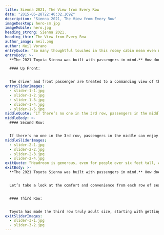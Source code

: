 ```yaml
---
title: Sienna 2021, The View from Every Row
date: "2015-05-28T22:40:32.169Z"
description: "Sienna 2021, The View from Every Row"
imageDesktop: hero-sm.jpg
imageMobile: hero.jpg
heading_strong: Sienna 2021,
heading_thin: The View from Every Row
author_image: neil.png
author: Neil Vorano
entryQuote: “So many thoughtful touches in this roomy cabin mean even more usefulness and comfort for everyone.”
entryBody: >-
  **The 2021 Toyota Sienna was built with passengers in mind.** How does that actually work when you travel in it? To answer that question, we took the Sienna XSE for a spin while sitting in each row and checking out features that are unique to each seat and passenger. 

  #### Up Front:


  The driver and front passenger are treated to a commanding view of the road, with **great visibility and light coming from the huge windshield and side windows.** Sitting in the wide front seats, the high centre console creating a cocoon around the driver and passenger, making it feel more like a car than a minivan. That console has a **large cargo box,** of course, but **it also hides a clever open area underneath to house a purse or handbag** with easy access. For the driver, every control falls easily at hand, and the **optional power tilt and telescoping steering wheel** – a class first – means a perfect driving position for anyone. The 9-inch **infotainment screen is easy to read and operate,** with hard buttons for its features and actual knobs for both volume and tuning, simplifying things. Charge a phone on the **QI wireless charging pad** in the dash or take advantage of the **USB-A and USB-C ports,** one of which also connects to the infotainment. The rear door controls are centrally located in the ceiling so either driver or passenger can operate them. And if rear visibility is hindered by passengers or cargo, the **available Digital Display Rear View Mirror** – a first in the segment – solves that problem; it operates as a normal mirror until it is flipped up, where it turns into a video screen, fed by the rear camera. So many thoughtful touches in this roomy cabin mean even more usefulness and comfort for everyone. 
entrySliderImages:
  - slider-1-1.jpg
  - slider-1-2.jpg
  - slider-1-3.jpg
  - slider-1-4.jpg
  - slider-1-5.jpg
middleQuote: “If there’s no one in the 3rd row, passengers in the middle can enjoy a limousine-like ride.”
middleBody: >-
  #### Second Row:


  If there’s no one in the 3rd row, passengers in the middle can enjoy a limousine-like ride; **the optional captain’s chairs slide an astounding 63.5 centimetres,** enough for taller people to stretch their legs out fully. Even the standard bench-seat configuration is quite clever; it can be used as a standard three-person setup, or the **middle seat can be removed to have two seats that slide separately.** The chairs are cushy and wide, and the backs can recline for even more comfort. Up top in the ceiling are the **optional climate controls for the rear,** while in front of the passengers, the driver’s console has **USB-A and USB-C ports for charging,** an **optional 1,500W inverter** and **optional HDMI port** – that’s for the available entertainment screen that drops down from the ceiling. Large windows bring the light and scenery inside, while the four cupholders, **available window privacy shades,** a bag hanger on the centre console and lower grab rail for children round out the thoughtful touches here; it really is a perfect place to relax on a longer road trip. 
middleSliderImages:
  - slider-2-1.jpg
  - slider-2-2.jpg
  - slider-2-3.jpg
  - slider-2-4.jpg
exitQuote: “Headroom is generous, even for people over six feet tall, and with the second row adjusted forward, you can stretch your legs out.”
exitBody: >-
  **The 2021 Toyota Sienna was built with passengers in mind.** How does that actually work when you travel in it? To answer that question, we took the Sienna XSE for a spin while sitting in each row and checking out features that are unique to each seat and passenger. 


  Let’s take a look at the comfort and convenience from each row of seats.


  #### Third Row:


  Toyota has made the third row truly adult size, starting with getting back there in the first place. **The second-row Captains Seats slides all the way forward** and, with the large door opening, access is easy. The seats are firm but comfortable, and **the 60/40 seat backs can recline for even more relaxation.** Headroom is generous, even for people over six feet tall, and with the second row adjusted forward, you can stretch your legs out. And if you want to tune out for the long trip, put up the privacy shades, plug in your headphones to the jack with volume control for the available **HD Rear Seat Entertainment System,** charge your electronics with the **USB-A or USB-C ports** and just chill. Climate vents in the ceiling and cupholders in the sides will help make the ride even more comfortable.
exitSliderImages:
  - slider-3-1.jpg
  - slider-3-2.jpg
---
```

